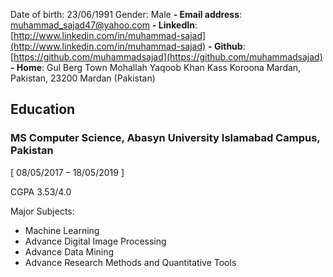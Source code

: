
Date of birth: 23/06/1991 Gender: Male
**- Email address**: muhammad_sajad47@yahoo.com
**- LinkedIn**: [http://www.linkedin.com/in/muhammad-sajad](http://www.linkedin.com/in/muhammad-sajad)
**- Github**: [https://github.com/muhammadsajad](https://github.com/muhammadsajad)
**- Home**: Gul Berg Town Mohallah Yaqoob Khan Kass Koroona Mardan, Pakistan, 23200 Mardan (Pakistan)


## Education
### MS Computer Science, Abasyn University Islamabad Campus, Pakistan 

[ 08/05/2017 – 18/05/2019 ]

CGPA 3.53/4.0

Major Subjects:
- Machine Learning
- Advance Digital Image Processing
- Advance Data Mining
- Advance Research Methods and Quantitative Tools
